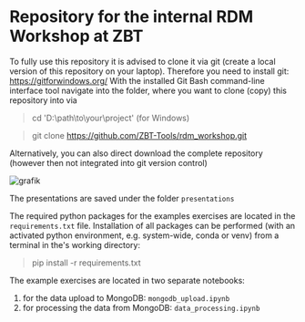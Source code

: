 # Repository for the internal RDM Workshop at ZBT
To fully use this repository it is advised to clone it via git
(create a local version of this repository on your laptop).
Therefore you need to install git: https://gitforwindows.org/
With the installed Git Bash command-line interface tool navigate into the folder, 
where you want to clone (copy) this repository into via
> cd 'D:\path\to\your\project' (for Windows)

> git clone https://github.com/ZBT-Tools/rdm_workshop.git

Alternatively, you can also direct download the complete repository 
(however then not integrated into git version control)

![grafik](https://github.com/user-attachments/assets/c4f9b990-c9d2-4389-b15c-9405bdfb3c9f)

The presentations are saved under the folder `presentations`

The required python packages for the examples exercises are located in the `requirements.txt` file.
Installation of all packages can be performed (with an activated python environment, e.g. system-wide, conda or venv)
from a terminal in the's working directory:
> pip install -r requirements.txt

The example exercises are located in two separate notebooks:
1. for the data upload to MongoDB: `mongodb_upload.ipynb`
2. for processing the data from MongoDB: `data_processing.ipynb`
